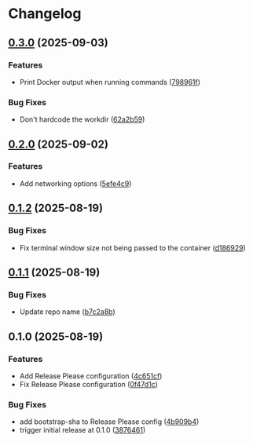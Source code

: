 # Changelog

## [0.3.0](https://github.com/skorokithakis/dox/compare/v0.2.0...v0.3.0) (2025-09-03)


### Features

* Print Docker output when running commands ([798961f](https://github.com/skorokithakis/dox/commit/798961ffcc431a57a8a20890547679464d2b4ab6))


### Bug Fixes

* Don't hardcode the workdir ([62a2b59](https://github.com/skorokithakis/dox/commit/62a2b5908e9c8c0f5b5008ec2ec76038abf7cff6))

## [0.2.0](https://github.com/skorokithakis/dox/compare/v0.1.2...v0.2.0) (2025-09-02)


### Features

* Add networking options ([5efe4c9](https://github.com/skorokithakis/dox/commit/5efe4c91717c455b0182f3a976c4d5a2502d50df))

## [0.1.2](https://github.com/skorokithakis/dox/compare/v0.1.1...v0.1.2) (2025-08-19)


### Bug Fixes

* Fix terminal window size not being passed to the container ([d186929](https://github.com/skorokithakis/dox/commit/d186929c987defc078cccfe96ffc0886dee5110f))

## [0.1.1](https://github.com/skorokithakis/dox/compare/v0.1.0...v0.1.1) (2025-08-19)


### Bug Fixes

* Update repo name ([b7c2a8b](https://github.com/skorokithakis/dox/commit/b7c2a8b60259e41b909cceb5e44c596a8971e392))

## 0.1.0 (2025-08-19)


### Features

* Add Release Please configuration ([4c651cf](https://github.com/skorokithakis/dox/commit/4c651cf701612de1901d11bd49f953f6eb74f610))
* Fix Release Please configuration ([0f47d1c](https://github.com/skorokithakis/dox/commit/0f47d1cb14f8cf6eedbe3945c0f48fc8b9b0f64c))


### Bug Fixes

* add bootstrap-sha to Release Please config ([4b909b4](https://github.com/skorokithakis/dox/commit/4b909b469be47fdc49d5d8bad41bb98e80c130b2))
* trigger initial release at 0.1.0 ([3876461](https://github.com/skorokithakis/dox/commit/387646131f17ecc51d0d8185f2689a054abd304c))
